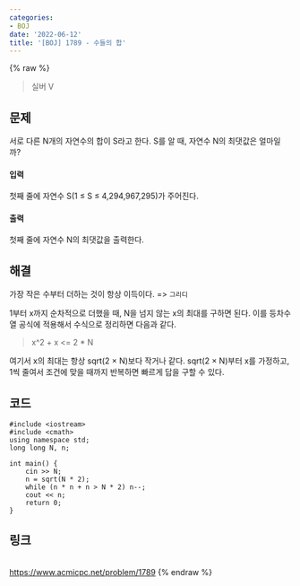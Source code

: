 ```yaml
---
categories:
- BOJ
date: '2022-06-12'
title: '[BOJ] 1789 - 수들의 합'
---
```


{% raw %}
> 실버 V<br>

## 문제
서로 다른 N개의 자연수의 합이 S라고 한다. S를 알 때, 자연수 N의 최댓값은 얼마일까?

#### 입력
첫째 줄에 자연수 S(1 ≤ S ≤ 4,294,967,295)가 주어진다.

#### 출력
첫째 줄에 자연수 N의 최댓값을 출력한다.

## 해결
가장 작은 수부터 더하는 것이 항상 이득이다. => `그리디`

1부터 x까지 순차적으로 더했을 때, N을 넘지 않는 x의 최대를 구하면 된다. 이를 등차수열 공식에 적용해서 수식으로 정리하면 다음과 같다.
> x^2 + x <= 2 * N<br>

여기서 x의 최대는 항상 sqrt(2 × N)보다 작거나 같다. sqrt(2 × N)부터 x를 가정하고, 1씩 줄여서 조건에 맞을 때까지 반복하면 빠르게 답을 구할 수 있다.

## 코드
```
#include <iostream>
#include <cmath>
using namespace std;
long long N, n;

int main() {
	cin >> N;
	n = sqrt(N * 2);
	while (n * n + n > N * 2) n--;
	cout << n;
	return 0;
}
```

## 링크
<br>https://www.acmicpc.net/problem/1789
{% endraw %}